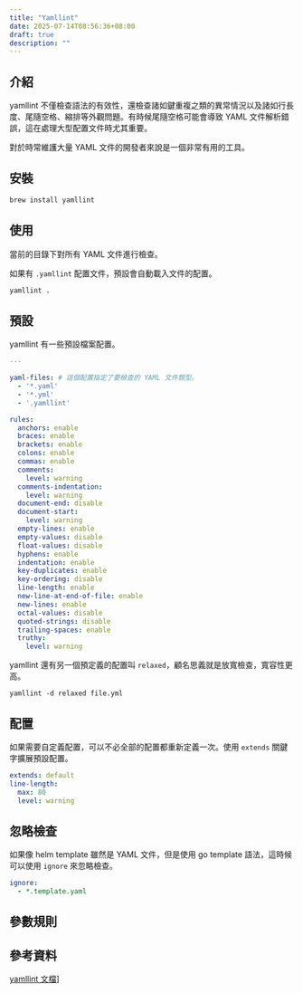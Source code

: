 ```yaml
---
title: "Yamllint"
date: 2025-07-14T08:56:36+08:00
draft: true
description: ""
---
```

## 介紹

yamllint 不僅檢查語法的有效性，還檢查諸如鍵重複之類的異常情況以及諸如行長度、尾隨空格、縮排等外觀問題。有時候尾隨空格可能會導致 YAML 文件解析錯誤，這在處理大型配置文件時尤其重要。

對於時常維護大量 YAML 文件的開發者來說是一個非常有用的工具。

## 安裝

```bash
brew install yamllint
```

## 使用

當前的目錄下對所有 YAML 文件進行檢查。

如果有 `.yamllint` 配置文件，預設會自動載入文件的配置。

```bash
yamllint .
```

## 預設

yamllint 有一些預設檔案配置。

```yaml
---

yaml-files: # 這個配置指定了要檢查的 YAML 文件類型。
  - '*.yaml'
  - '*.yml'
  - '.yamllint'

rules:
  anchors: enable
  braces: enable
  brackets: enable
  colons: enable
  commas: enable
  comments:
    level: warning
  comments-indentation:
    level: warning
  document-end: disable
  document-start:
    level: warning
  empty-lines: enable
  empty-values: disable
  float-values: disable
  hyphens: enable
  indentation: enable
  key-duplicates: enable
  key-ordering: disable
  line-length: enable
  new-line-at-end-of-file: enable
  new-lines: enable
  octal-values: disable
  quoted-strings: disable
  trailing-spaces: enable
  truthy:
    level: warning
```

yamllint 還有另一個預定義的配置叫 `relaxed`，顧名思義就是放寬檢查，寬容性更高。

```shell
yamllint -d relaxed file.yml
```

## 配置

如果需要自定義配置，可以不必全部的配置都重新定義一次。使用 `extends` 關鍵字擴展預設配置。

```yaml
extends: default
line-length:
  max: 80
  level: warning
```

## 忽略檢查

如果像 helm template 雖然是 YAML 文件，但是使用 go template 語法，這時候可以使用 `ignore` 來忽略檢查。

```yaml
ignore:
  - *.template.yaml
```

## 參數規則

## 參考資料

[yamllint 文檔](https://yamllint.readthedocs.io/en/stable/#module-yamllint)]
